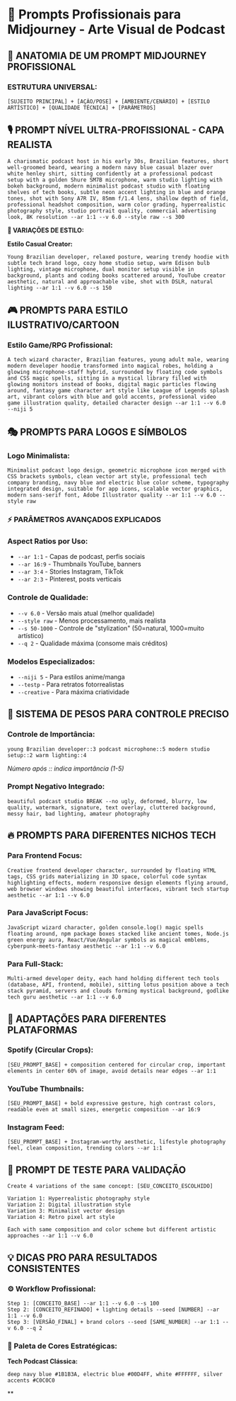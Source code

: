 # 🎨 Prompts Profissionais para Midjourney - Arte Visual de Podcast

## 🎯 ANATOMIA DE UM PROMPT MIDJOURNEY PROFISSIONAL

### **ESTRUTURA UNIVERSAL:**

```
[SUJEITO PRINCIPAL] + [AÇÃO/POSE] + [AMBIENTE/CENÁRIO] + [ESTILO ARTÍSTICO] + [QUALIDADE TÉCNICA] + [PARÂMETROS]
```

## 🎙️ PROMPT NÍVEL ULTRA-PROFISSIONAL - CAPA REALISTA

```
A charismatic podcast host in his early 30s, Brazilian features, short well-groomed beard, wearing a modern navy blue casual blazer over white henley shirt, sitting confidently at a professional podcast setup with a golden Shure SM7B microphone, warm studio lighting with bokeh background, modern minimalist podcast studio with floating shelves of tech books, subtle neon accent lighting in blue and orange tones, shot with Sony A7R IV, 85mm f/1.4 lens, shallow depth of field, professional headshot composition, warm color grading, hyperrealistic photography style, studio portrait quality, commercial advertising look, 8K resolution --ar 1:1 --v 6.0 --style raw --s 300
```

**🎨 VARIAÇÕES DE ESTILO:**

**Estilo Casual Creator:**

```
Young Brazilian developer, relaxed posture, wearing trendy hoodie with subtle tech brand logo, cozy home studio setup, warm Edison bulb lighting, vintage microphone, dual monitor setup visible in background, plants and coding books scattered around, YouTube creator aesthetic, natural and approachable vibe, shot with DSLR, natural lighting --ar 1:1 --v 6.0 --s 150
```

## 🎮 PROMPTS PARA ESTILO ILUSTRATIVO/CARTOON

### **Estilo Game/RPG Profissional:**

```
A tech wizard character, Brazilian features, young adult male, wearing modern developer hoodie transformed into magical robes, holding a glowing microphone-staff hybrid, surrounded by floating code symbols and CSS magic spells, sitting in a mystical library filled with glowing monitors instead of books, digital magic particles flowing around, fantasy game character art style like League of Legends splash art, vibrant colors with blue and gold accents, professional video game illustration quality, detailed character design --ar 1:1 --v 6.0 --niji 5
```

## 🎭 PROMPTS PARA LOGOS E SÍMBOLOS

### **Logo Minimalista:**

```
Minimalist podcast logo design, geometric microphone icon merged with CSS brackets symbols, clean vector art style, professional tech company branding, navy blue and electric blue color scheme, typography integrated design, suitable for app icons, scalable vector graphics, modern sans-serif font, Adobe Illustrator quality --ar 1:1 --v 6.0 --style raw
```

### ⚡ PARÂMETROS AVANÇADOS EXPLICADOS

### **Aspect Ratios por Uso:**

- `--ar 1:1` - Capas de podcast, perfis sociais
- `--ar 16:9` - Thumbnails YouTube, banners
- `--ar 3:4` - Stories Instagram, TikTok
- `--ar 2:3` - Pinterest, posts verticais

### **Controle de Qualidade:**

- `--v 6.0` - Versão mais atual (melhor qualidade)
- `--style raw` - Menos processamento, mais realista
- `--s 50-1000` - Controle de "stylization" (50=natural, 1000=muito artístico)
- `--q 2` - Qualidade máxima (consome mais créditos)

### **Modelos Especializados:**

- `--niji 5` - Para estilos anime/manga
- `--testp` - Para retratos fotorrealistas
- `--creative` - Para máxima criatividade

## 🎯 SISTEMA DE PESOS PARA CONTROLE PRECISO

### **Controle de Importância:**

```
young Brazilian developer::3 podcast microphone::5 modern studio setup::2 warm lighting::4
```

*Número após :: indica importância (1-5)*

### **Prompt Negativo Integrado:**

```
beautiful podcast studio BREAK --no ugly, deformed, blurry, low quality, watermark, signature, text overlay, cluttered background, messy hair, bad lighting, amateur photography
```

## 🔥 PROMPTS PARA DIFERENTES NICHOS TECH

### **Para Frontend Focus:**

```
Creative frontend developer character, surrounded by floating HTML tags, CSS grids materializing in 3D space, colorful code syntax highlighting effects, modern responsive design elements flying around, web browser windows showing beautiful interfaces, vibrant tech startup aesthetic --ar 1:1 --v 6.0
```

### **Para JavaScript Focus:**

```
JavaScript wizard character, golden console.log() magic spells floating around, npm package boxes stacked like ancient tomes, Node.js green energy aura, React/Vue/Angular symbols as magical emblems, cyberpunk-meets-fantasy aesthetic --ar 1:1 --v 6.0
```

### **Para Full-Stack:**

```
Multi-armed developer deity, each hand holding different tech tools (database, API, frontend, mobile), sitting lotus position above a tech stack pyramid, servers and clouds forming mystical background, godlike tech guru aesthetic --ar 1:1 --v 6.0
```

## 📱 ADAPTAÇÕES PARA DIFERENTES PLATAFORMAS

### **Spotify (Circular Crops):**

```
[SEU_PROMPT_BASE] + composition centered for circular crop, important elements in center 60% of image, avoid details near edges --ar 1:1
```

### **YouTube Thumbnails:**

```
[SEU_PROMPT_BASE] + bold expressive gesture, high contrast colors, readable even at small sizes, energetic composition --ar 16:9
```

### **Instagram Feed:**

```
[SEU_PROMPT_BASE] + Instagram-worthy aesthetic, lifestyle photography feel, clean composition, trending colors --ar 1:1
```

## 🧪 PROMPT DE TESTE PARA VALIDAÇÃO

```
Create 4 variations of the same concept: [SEU_CONCEITO_ESCOLHIDO]

Variation 1: Hyperrealistic photography style
Variation 2: Digital illustration style  
Variation 3: Minimalist vector design
Variation 4: Retro pixel art style

Each with same composition and color scheme but different artistic approaches --ar 1:1 --v 6.0
```

## 💡 DICAS PRO PARA RESULTADOS CONSISTENTES

### **⚙️ Workflow Profissional:**

```
Step 1: [CONCEITO_BASE] --ar 1:1 --v 6.0 --s 100
Step 2: [CONCEITO_REFINADO] + lighting details --seed [NUMBER] --ar 1:1 --v 6.0
Step 3: [VERSÃO_FINAL] + brand colors --seed [SAME_NUMBER] --ar 1:1 --v 6.0 --q 2
```

### **🎨 Paleta de Cores Estratégicas:**

**Tech Podcast Clássica:**

```
deep navy blue #1B1B3A, electric blue #00D4FF, white #FFFFFF, silver accents #C0C0C0
```

**
